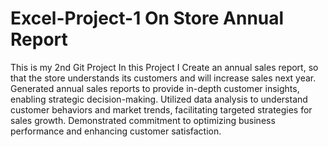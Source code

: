 # Excel-Project-1 On Store Annual Report
This is my 2nd Git Project
In this Project I Create an annual sales report, so that the store
understands its customers and will increase sales next year.
Generated annual sales reports to provide in-depth customer insights, enabling strategic decision-making. Utilized data analysis to understand customer behaviors and market trends, facilitating targeted strategies for sales growth. Demonstrated commitment to optimizing business performance and enhancing customer satisfaction.

